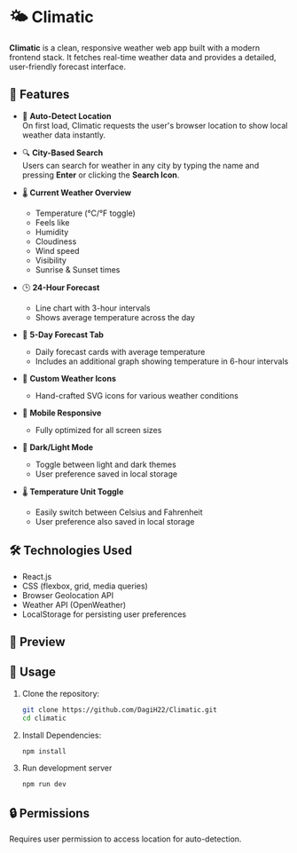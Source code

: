 # 🌤️ Climatic

**Climatic** is a clean, responsive weather web app built with a modern frontend stack. It fetches real-time weather data and provides a detailed, user-friendly forecast interface.

## 🚀 Features

- 📍 **Auto-Detect Location**  
  On first load, Climatic requests the user's browser location to show local weather data instantly.

- 🔍 **City-Based Search**  
  Users can search for weather in any city by typing the name and pressing **Enter** or clicking the **Search Icon**.

- 🌡️ **Current Weather Overview**
  - Temperature (°C/°F toggle)
  - Feels like
  - Humidity
  - Cloudiness
  - Wind speed
  - Visibility
  - Sunrise & Sunset times

- 🕒 **24-Hour Forecast**
  - Line chart with 3-hour intervals
  - Shows average temperature across the day

- 📅 **5-Day Forecast Tab**
  - Daily forecast cards with average temperature
  - Includes an additional graph showing temperature in 6-hour intervals

- 🎨 **Custom Weather Icons**
  - Hand-crafted SVG icons for various weather conditions

- 📱 **Mobile Responsive**
  - Fully optimized for all screen sizes

- 🌙 **Dark/Light Mode**
  - Toggle between light and dark themes
  - User preference saved in local storage

- 🌡️ **Temperature Unit Toggle**
  - Easily switch between Celsius and Fahrenheit
  - User preference also saved in local storage

## 🛠️ Technologies Used

- React.js  
- CSS (flexbox, grid, media queries)  
- Browser Geolocation API  
- Weather API (OpenWeather)  
- LocalStorage for persisting user preferences

## 📸 Preview



## 🧠 Usage

1. Clone the repository:
   ```bash
   git clone https://github.com/DagiH22/Climatic.git
   cd climatic
    ```
2. Install Dependencies:
    ```bash
    npm install
    ```
3. Run development server
    ```bash
    npm run dev
    ```
## 🔒 Permissions
Requires user permission to access location for auto-detection.